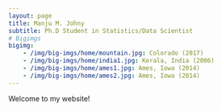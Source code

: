 ```yaml
---
layout: page
title: Manju M. Johny
subtitle: Ph.D Student in Statistics/Data Scientist
# Bigimgs 
bigimg: 
    - /img/big-imgs/home/mountain.jpg: Colorado (2017)
    - /img/big-imgs/home/india1.jpg: Kerala, India (2006)
    - /img/big-imgs/home/ames1.jpg: Ames, Iowa (2014)
    - /img/big-imgs/home/ames2.jpg: Ames, Iowa (2014)
---
```



Welcome to my website! 
